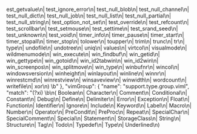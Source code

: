 est_getvalue\n| test_ignore_error\n| test_null_blob\n| test_null_channel\n| test_null_dict\n| test_null_job\n| test_null_list\n| test_null_partial\n| test_null_string\n| test_option_not_set\n| test_override\n| test_refcount\n| test_scrollbar\n| test_setmouse\n| test_settime\n| test_srand_seed\n| test_unknown\n| test_void\n| timer_info\n| timer_pause\n| timer_start\n| timer_stopall\n| timer_stop\n| tolower\n| toupper\n| trim\n| trunc\n| tr\n| type\n| undofile\n| undotree\n| uniq\n| values\n| virtcol\n| visualmode\n| wildmenumode\n| win_execute\n| win_findbuf\n| win_getid\n| win_gettype\n| win_gotoid\n| win_id2tabwin\n| win_id2win\n| win_screenpos\n| win_splitmove\n| win_type\n| winbufnr\n| wincol\n| windowsversion\n| winheight\n| winlayout\n| winline\n| winnr\n| winrestcmd\n| winrestview\n| winsaveview\n| winwidth\n| wordcount\n| writefile\n| xor\n) \\b"
		},
		"vimGroup": {
			"name": "support.type.group.viml",
			"match": "(?xi) \\b\n( Boolean\n| Character\n| Comment\n| Conditional\n| Constant\n| Debug\n| Define\n| Delimiter\n| Error\n| Exception\n| Float\n| Function\n| Identifier\n| Ignore\n| Include\n| Keyword\n| Label\n| Macro\n| Number\n| Operator\n| PreCondit\n| PreProc\n| Repeat\n| SpecialChar\n| SpecialComment\n| Special\n| Statement\n| StorageClass\n| String\n| Structure\n| Tag\n| Todo\n| Typedef\n| Type\n| Underlined\n) 